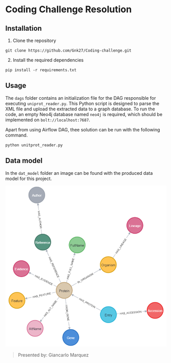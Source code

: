 # Coding Challenge Resolution

## Installation

1. Clone the repository
```
git clone https://github.com/Gnk27/Coding-challenge.git
```

2. Install the required dependencies

```
pip install -r requirements.txt
```

## Usage

The `dags` folder contains an initialization file for the DAG responsible for executing `uniprot_reader.py`. This Python script is designed to parse the XML file and upload the extracted data to a graph database. To run the code, an empty Neo4j database named `neo4j` is required, which should be implemented on `bolt://localhost:7687`.

Apart from using Airflow DAG, thee solution can be run with the following command.

```
python unitprot_reader.py
```

## Data model

In the `dat_model` folder an image can be found with the produced data model for this project.

![Neo4j data model](data_model/graph.png)

> Presented by: Giancarlo Marquez